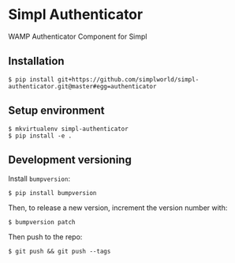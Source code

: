 # Simpl Authenticator

WAMP Authenticator Component for Simpl

## Installation

    $ pip install git+https://github.com/simplworld/simpl-authenticator.git@master#egg=authenticator

## Setup environment

    $ mkvirtualenv simpl-authenticator
    $ pip install -e .

## Development versioning

Install `bumpversion`:

    $ pip install bumpversion

Then, to release a new version, increment the version number with:

    $ bumpversion patch

Then push to the repo:

    $ git push && git push --tags

